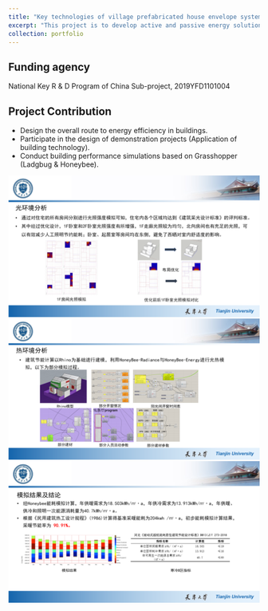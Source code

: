 ```yaml
---
title: "Key technologies of village prefabricated house envelope system and passive house"
excerpt: "This project is to develop active and passive energy solutions for two practical demonstration projects, aiming to achieve 90% energy savings with no more than 30% cost increment."
collection: portfolio
---
```


## Funding agency
National Key R & D Program of China Sub-project, 2019YFD1101004

## Project Contribution
* Design the overall route to energy efficiency in buildings.
* Participate in the design of demonstration projects (Application of building technology).
* Conduct building performance simulations based on Grasshopper (Ladgbug & Honeybee).

<img src='/images/portfolios/NKDP/NKDP_1.PNG' width='600'>

<img src='/images/portfolios/NKDP/NKDP_2.PNG' width='600'>

<img src='/images/portfolios/NKDP/NKDP_3.PNG' width='600'>
